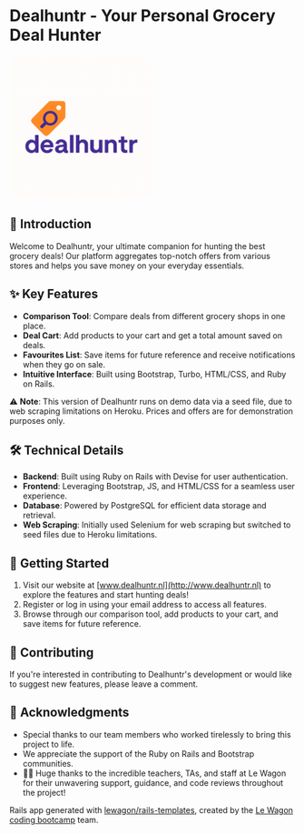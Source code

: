 **Dealhuntr - Your Personal Grocery Deal Hunter**
====================================================

<img src="/dealhuntr.png" alt="dealhuntr logo" width="50%">

**📢 Introduction**
---------------

Welcome to Dealhuntr, your ultimate companion for hunting the best grocery deals! Our platform aggregates top-notch offers from various stores and helps you save money on your everyday essentials.

**✨ Key Features**
-----------------

* **Comparison Tool**: Compare deals from different grocery shops in one place.
* **Deal Cart**: Add products to your cart and get a total amount saved on deals.
* **Favourites List**: Save items for future reference and receive notifications when they go on sale.
* **Intuitive Interface**: Built using Bootstrap, Turbo, HTML/CSS, and Ruby on Rails.

⚠️ **Note**: This version of Dealhuntr runs on demo data via a seed file, due to web scraping limitations on Heroku. Prices and offers are for demonstration purposes only.

**🛠️ Technical Details**
--------------------

* **Backend**: Built using Ruby on Rails with Devise for user authentication.
* **Frontend**: Leveraging Bootstrap, JS, and HTML/CSS for a seamless user experience.
* **Database**: Powered by PostgreSQL for efficient data storage and retrieval.
* **Web Scraping**: Initially used Selenium for web scraping but switched to seed files due to Heroku limitations.

**🚀 Getting Started**
-------------------

1. Visit our website at [www.dealhuntr.nl](http://www.dealhuntr.nl) to explore the features and start hunting deals!
2. Register or log in using your email address to access all features.
3. Browse through our comparison tool, add products to your cart, and save items for future reference.

**🤝 Contributing**
---------------

If you're interested in contributing to Dealhuntr's development or would like to suggest new features, please leave a comment.

**🙏 Acknowledgments**
-------------------

* Special thanks to our team members who worked tirelessly to bring this project to life.
* We appreciate the support of the Ruby on Rails and Bootstrap communities.
* 👩‍🏫 Huge thanks to the incredible teachers, TAs, and staff at Le Wagon for their unwavering support, guidance, and code reviews throughout the project!


Rails app generated with [lewagon/rails-templates](https://github.com/lewagon/rails-templates), created by the [Le Wagon coding bootcamp](https://www.lewagon.com) team.
